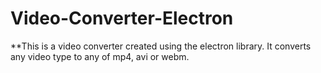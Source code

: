 # Video-Converter-Electron
**This is a video converter created using the electron library. It converts any video type to any of mp4, avi or webm.
```npm install
